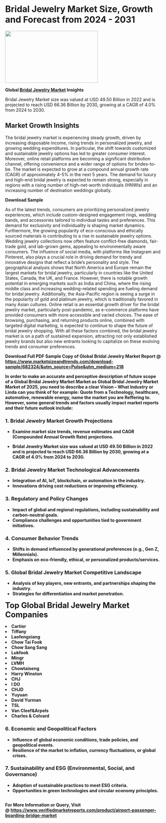 <H1>Bridal Jewelry Market Size, Growth and Forecast from 2024 - 2031</H1><img class="aligncenter size-medium wp-image-584254" src="https://thirdeyenews.in/wp-content/uploads/2024/09/Global-Market-Research-300x168.jpeg" alt="" width="300" height="168" /><p><strong>Global&nbsp;<a href="https://www.marketsizeandtrends.com/download-sample/682324/&amp;utm_source=Pulse&amp;utm_medium=218">Bridal Jewelry Market</a> Insights</strong></p><p>Bridal Jewelry Market size was valued at USD 49.50 Billion in 2022 and is projected to reach USD 66.36 Billion by 2030, growing at a CAGR of 4.0% from 2024 to 2030.</p><p><h2>Market Growth Insights</h2> <p>The bridal jewelry market is experiencing steady growth, driven by increasing disposable income, rising trends in personalized jewelry, and growing wedding expenditures. In particular, the shift towards customized and sustainable jewelry options has led to greater consumer interest. Moreover, online retail platforms are becoming a significant distribution channel, offering convenience and a wider range of options for brides-to-be. The market is expected to grow at a compound annual growth rate (CAGR) of approximately 4-5% in the next 5 years. The demand for luxury and high-end bridal jewelry is expected to remain strong, especially in regions with a rising number of high-net-worth individuals (HNWIs) and an increasing number of destination weddings globally.</p> <p><strong>Download Sample</strong></p> <p>As of the latest trends, consumers are prioritizing personalized jewelry experiences, which include custom-designed engagement rings, wedding bands, and accessories tailored to individual tastes and preferences. This demand for exclusivity and individuality is shaping market dynamics. Furthermore, the growing popularity of eco-conscious and ethically sourced materials is contributing to a rise in sustainable jewelry options. Wedding jewelry collections now often feature conflict-free diamonds, fair-trade gold, and lab-grown gems, appealing to environmentally aware consumers. The influence of social media, with platforms like Instagram and Pinterest, also plays a crucial role in driving demand for trendy and innovative designs that reflect a bride’s personality and style. The geographical analysis shows that North America and Europe remain the largest markets for bridal jewelry, particularly in countries like the United States, Canada, the UK, and France. However, there is notable growth potential in emerging markets such as India and China, where the rising middle class and increasing wedding-related spending are fueling demand for bridal jewelry. Additionally, the Asia-Pacific region is seeing a surge in the popularity of gold and platinum jewelry, which is traditionally favored in many Asian cultures. Online retail is an essential growth driver for the bridal jewelry market, particularly post-pandemic, as e-commerce platforms have provided consumers with more accessible and varied choices. The ease of browsing, purchasing, and returning products online, combined with targeted digital marketing, is expected to continue to shape the future of bridal jewelry shopping. With all these factors combined, the bridal jewelry market is on a path of sustained expansion, attracting not only established jewelry brands but also new entrants looking to capitalize on these evolving trends and consumer preferences.</p> <p><strong></p><p><span class=""><strong>Download Full PDF Sample Copy of Global Bridal Jewelry Market Report</strong> @ <a href="https://www.marketsizeandtrends.com/download-sample/682324/&amp;utm_source=Pulse&amp;utm_medium=218" target="_blank">https://www.marketsizeandtrends.com/download-sample/682324/&amp;utm_source=Pulse&amp;utm_medium=218</a></span></p><p>In order to make an accurate and perceptive description of future scope of a Global&nbsp;Bridal Jewelry Market Market as Global&nbsp;Bridal Jewelry Market Market of 2025, you need to describe a clear Vision &ndash; What Industry or Linda can you think of for example: Quote from a Technology, healthcare, automotive, renewable energy, name the market you are Reffering to. However, some general trends and factors usually impact market reports and their future outlook include:</p><h3>1.&nbsp;<strong>Bridal Jewelry Market Growth Projections</strong></h3><ul><li>Examine market size trends, revenue estimates and CAGR (Compounded Annual Growth Rate) projections.</li><li><p>Bridal Jewelry Market size was valued at USD 49.50 Billion in 2022 and is projected to reach USD 66.36 Billion by 2030, growing at a CAGR of 4.0% from 2024 to 2030.</p></li></ul><h3>2.&nbsp;<strong>Bridal Jewelry Market Technological Advancements</strong></h3><ul><li>Integration of AI, IoT, blockchain, or automation in the industry.</li><li>Innovations driving cost reductions or improving efficiency.</li></ul><h3>3.&nbsp;<strong>Regulatory and Policy Changes</strong></h3><ul><li>Impact of global and regional regulations, including sustainability and carbon-neutral goals.</li><li>Compliance challenges and opportunities tied to government initiatives.</li></ul><h3>4.&nbsp;<strong>Consumer Behavior Trends</strong></h3><ul><li>Shifts in demand influenced by generational preferences (e.g., Gen Z, Millennials).</li><li>Emphasis on eco-friendly, ethical, or personalized products/services.</li></ul><h3>5.&nbsp;<strong>Global Bridal Jewelry Market Competitive Landscape</strong></h3><ul><li>Analysis of key players, new entrants, and partnerships shaping the industry.</li><li>Strategies for differentiation and market penetration.</li></ul><p data-pm-slice="1 1 []"><span style="color: inherit; font-family: inherit; font-size: 25px;">Top Global Bridal Jewelry Market Companies</span></p><div class="" data-test-id=""><p><li>Cartier</li><li> Tiffany</li><li> Laofengxiang</li><li> Chow Tai Fook</li><li> Chow Sang Sang</li><li> Lukfook</li><li> Mingr</li><li> LVMH</li><li> Chowtaiseng</li><li> Harry Winston</li><li> CHJ</li><li> I DO</li><li> CHJD</li><li> Yuyuan</li><li> David Yurman</li><li> TSL</li><li> Van Cleef&Arpels</li><li> Charles & Colvard</li></p></div><h3>6.&nbsp;<strong>Economic and Geopolitical Factors</strong></h3><ul><li>Influence of global economic conditions, trade policies, and geopolitical events.</li><li>Resilience of the market to inflation, currency fluctuations, or global crises.</li></ul><h3>7.&nbsp;<strong>Sustainability and ESG (Environmental, Social, and Governance)</strong></h3><ul><li>Adoption of sustainable practices to meet ESG criteria.</li><li>Opportunities in green technologies and circular economy principles.</li></ul><h2><strong style="font-size: 14px;">For More Information or Query, Visit @&nbsp;</strong><a style="background-color: #ffffff; font-size: 14px;" href="https://www.marketsizeandtrends.com/report/bridal-jewelry-market/" target="_blank">https://www.verifiedmarketreports.com/product/airport-passenger-boarding-bridge-market</a></h2>
